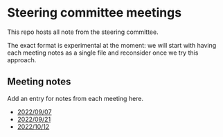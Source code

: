 # Steering committee meetings

This repo hosts all note from the steering committee.

The exact format is experimental at the moment: we will start with having each meeting notes as a single file and reconsider once we try this approach.

## Meeting notes

Add an entry for notes from each meeting here.

- [2022/09/07](meeting_notes/20220907.md)
- [2022/09/21](meeting_notes/20220921.md)
- [2022/10/12](meeting_notes/20221012.md)
